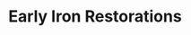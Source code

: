 ---
title: "Early Iron Restorations"
url: /rochester/early-iron-restorations/
shop: Autowerkstatt
---